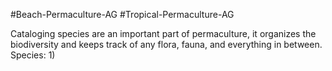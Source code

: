 #Beach-Permaculture-AG #Tropical-Permaculture-AG 

Cataloging species are an important part of permaculture, it organizes the biodiversity and keeps track of any flora, fauna, and everything in between. 
Species:
1) 